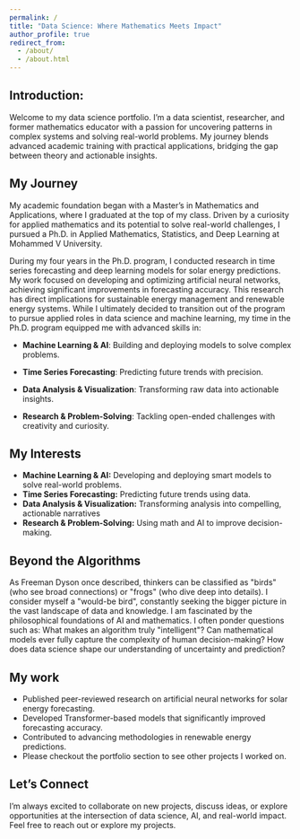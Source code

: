 ```yaml
---
permalink: /
title: "Data Science: Where Mathematics Meets Impact"
author_profile: true
redirect_from: 
  - /about/
  - /about.html
---
```


## Introduction:

Welcome to my data science portfolio. I’m a data scientist, researcher, and former mathematics educator with a passion for uncovering patterns in complex systems and solving real-world problems. My journey blends advanced academic training with practical applications, bridging the gap between theory and actionable insights.

## My Journey

My academic foundation began with a Master’s in Mathematics and Applications, where I graduated at the top of my class. Driven by a curiosity for applied mathematics and its potential to solve real-world challenges, I pursued a Ph.D. in Applied Mathematics, Statistics, and Deep Learning at Mohammed V University.

During my four years in the Ph.D. program, I conducted research in time series forecasting and deep learning models for solar energy predictions. My work focused on developing and optimizing artificial neural networks, achieving significant improvements in forecasting accuracy. This research has direct implications for sustainable energy management and renewable energy systems.
While I ultimately decided to transition out of the program to pursue applied roles in data science and machine learning, my time in the Ph.D. program equipped me with advanced skills in:

- **Machine Learning & AI**: Building and deploying models to solve complex problems.

- **Time Series Forecasting**: Predicting future trends with precision.

- **Data Analysis & Visualization**: Transforming raw data into actionable insights.

- **Research & Problem-Solving**: Tackling open-ended challenges with creativity and curiosity.

## My Interests

- **Machine Learning & AI:** Developing and deploying smart models to solve real-world problems.
- **Time Series Forecasting:** Predicting future trends using data.
- **Data Analysis & Visualization:** Transforming analysis into compelling, actionable narratives
- **Research & Problem-Solving:** Using math and AI to improve decision-making.

## Beyond the Algorithms

As Freeman Dyson once described, thinkers can be classified as "birds" (who see broad connections) or "frogs" (who dive deep into details). I consider myself a "would-be bird", constantly seeking the bigger picture in the vast landscape of data and knowledge. I am fascinated by the philosophical foundations of AI and mathematics. I often ponder questions such as: What makes an algorithm truly "intelligent"? Can mathematical models ever fully capture the complexity of human decision-making? How does data science shape our understanding
of uncertainty and prediction?

## My work

- Published peer-reviewed research on artificial neural networks for solar energy forecasting.
- Developed Transformer-based models that significantly improved forecasting accuracy.
- Contributed to advancing methodologies in renewable energy predictions.
- Please checkout the portfolio section to see other projects I worked on.

## Let’s Connect

I’m always excited to collaborate on new projects, discuss ideas, or explore opportunities at the intersection of data science, AI, and real-world impact. Feel free to reach out or explore my projects.

